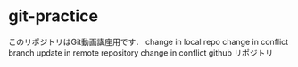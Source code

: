 # git-practice
このリポジトリはGit動画講座用です．
change in local repo
change in conflict branch
update in remote repository
change in conflict github リポジトリ
